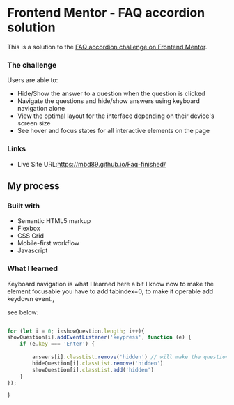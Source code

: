 # Frontend Mentor - FAQ accordion solution

This is a solution to the [FAQ accordion challenge on Frontend Mentor](https://www.frontendmentor.io/challenges/faq-accordion-wyfFdeBwBz). 


### The challenge

Users are able to:

- Hide/Show the answer to a question when the question is clicked
- Navigate the questions and hide/show answers using keyboard navigation alone
- View the optimal layout for the interface depending on their device's screen size
- See hover and focus states for all interactive elements on the page



### Links

- Live Site URL:https://mbd89.github.io/Faq-finished/

## My process

### Built with

- Semantic HTML5 markup
- Flexbox
- CSS Grid
- Mobile-first workflow
- Javascript


### What I learned

Keyboard navigation is what I learned here a bit I know now to make the element focusable you have to add tabindex=0, to make it operable add keydown event., 

 see below:

```
```
```js
for (let i = 0; i<showQuestion.length; i++){
showQuestion[i].addEventListener('keypress', function (e) {
    if (e.key === 'Enter') {
      
        answers[i].classList.remove('hidden') // will make the question appear 
        hideQuestion[i].classList.remove('hidden')
        showQuestion[i].classList.add('hidden')
    }
});

}
```




